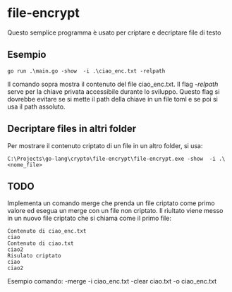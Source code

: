 # file-encrypt
Questo semplice programma è usato per criptare e decriptare file di testo

## Esempio

    go run .\main.go -show  -i .\ciao_enc.txt -relpath

Il comando sopra mostra il contenuto del file ciao_enc.txt.
Il flag _-relpath_ serve per la chiave privata accessibile durante lo sviluppo.
Questo flag si dovrebbe evitare se si mette il path della chiave in un file toml 
e se poi si usa il path assoluto.

## Decriptare files in altri folder
Per mostrare il contenuto criptato di un file in un altro folder, si usa: 

    C:\Projects\go-lang\crypto\file-encrypt\file-encrypt.exe -show  -i .\<nome_file>

## TODO
Implementa un comando merge che prenda un file criptato come primo valore ed esegua un 
merge con un file non criptato. Il riultato viene messo in un nuovo file criptato che si
chiama come il primo file:

    Contenuto di ciao_enc.txt
    ciao
    Contenuto di ciao.txt
    ciao2
    Risulato criptato
    ciao
    ciao2

Esempio comando: -merge -i ciao_enc.txt -clear ciao.txt -o ciao_enc.txt

